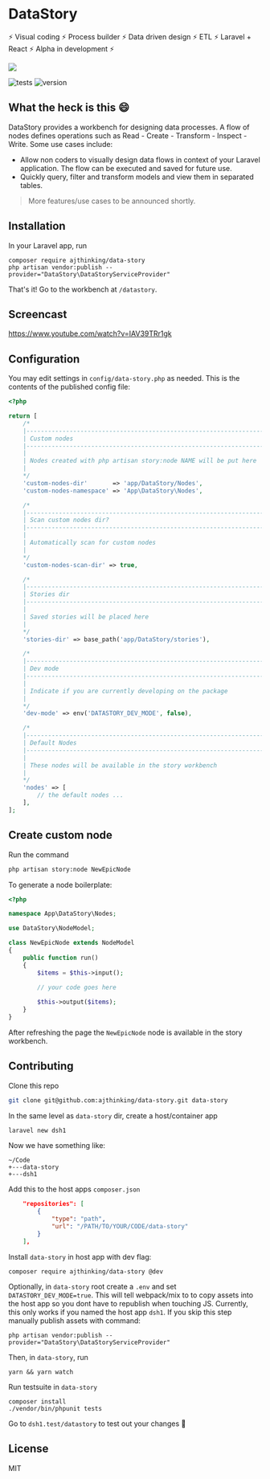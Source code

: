 # DataStory

⚡ Visual coding ⚡ Process builder ⚡ Data driven design ⚡ ETL ⚡ Laravel + React ⚡ Alpha in development ⚡

<img src="https://user-images.githubusercontent.com/3457668/104057839-179d0000-51f3-11eb-9c03-a3aff8a2a9cf.png">

![tests](https://github.com/ajthinking/data-story/workflows/tests/badge.svg)
![version](https://img.shields.io/packagist/v/ajthinking/data-story?color=blue)

## What the heck is this :smile:
DataStory provides a workbench for designing data processes. A flow of nodes defines operations such as Read - Create - Transform - Inspect - Write. Some use cases include:

* Allow non coders to visually design data flows in context of your Laravel application. The flow can be executed and saved for future use.
* Quickly query, filter and transform models and view them in separated tables.

> More features/use cases to be announced shortly.

## Installation
In your Laravel app, run
```
composer require ajthinking/data-story
php artisan vendor:publish --provider="DataStory\DataStoryServiceProvider"
```

That's it! Go to the workbench at `/datastory`.

## Screencast
https://www.youtube.com/watch?v=IAV39TRr1gk

## Configuration
You may edit settings in `config/data-story.php` as needed. This is the contents of the published config file:

```php
<?php

return [
    /*
    |--------------------------------------------------------------------------
    | Custom nodes
    |--------------------------------------------------------------------------
    |
    | Nodes created with php artisan story:node NAME will be put here
    |
    */    
    'custom-nodes-dir'       => 'app/DataStory/Nodes',
    'custom-nodes-namespace' => 'App\DataStory\Nodes',

    /*
    |--------------------------------------------------------------------------
    | Scan custom nodes dir?
    |--------------------------------------------------------------------------
    |
    | Automatically scan for custom nodes
    |
    */
    'custom-nodes-scan-dir' => true,

    /*
    |--------------------------------------------------------------------------
    | Stories dir
    |--------------------------------------------------------------------------
    |
    | Saved stories will be placed here
    |
    */    
    'stories-dir' => base_path('app/DataStory/stories'),

    /*
    |--------------------------------------------------------------------------
    | Dev mode
    |--------------------------------------------------------------------------
    |
    | Indicate if you are currently developing on the package
    |
    */
    'dev-mode' => env('DATASTORY_DEV_MODE', false),

    /*
    |--------------------------------------------------------------------------
    | Default Nodes
    |--------------------------------------------------------------------------
    |
    | These nodes will be available in the story workbench
    |
    */    
    'nodes' => [
        // the default nodes ...
    ],
];
```


## Create custom node
Run the command
```bash
php artisan story:node NewEpicNode
```

To generate a node boilerplate:

```php
<?php

namespace App\DataStory\Nodes;

use DataStory\NodeModel;

class NewEpicNode extends NodeModel
{
    public function run()
    {
        $items = $this->input();
        
        // your code goes here

        $this->output($items);
    }
}
```

After refreshing the page the `NewEpicNode` node is available in the story workbench.

## Contributing

Clone this repo
```bash
git clone git@github.com:ajthinking/data-story.git data-story
```
In the same level as `data-story` dir, create a host/container app
```bash
laravel new dsh1
```
Now we have something like:
```
~/Code
+---data-story
+---dsh1
```

Add this to the host apps `composer.json`
```json
    "repositories": [
        {
            "type": "path",
            "url": "/PATH/TO/YOUR/CODE/data-story"
        }
    ], 
```

Install `data-story` in host app with dev flag:
```
composer require ajthinking/data-story @dev
```

Optionally, in `data-story` root create a `.env` and set `DATASTORY_DEV_MODE=true`. This will tell webpack/mix to to copy assets into the host app so you dont have to republish when touching JS. Currently, this only works if you named the host app `dsh1`. If you skip this step manually publish assets with command:
```
php artisan vendor:publish --provider="DataStory\DataStoryServiceProvider"
```

Then, in `data-story`, run
```
yarn && yarn watch
```

Run testsuite in `data-story`
```
composer install
./vendor/bin/phpunit tests
```

Go to `dsh1.test/datastory` to test out your changes :rocket:

## License
MIT
